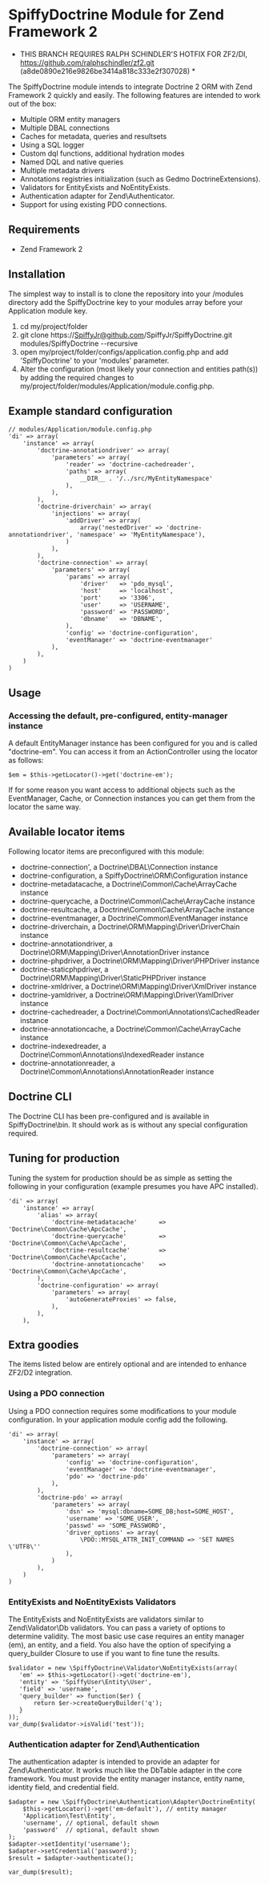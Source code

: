 # SpiffyDoctrine Module for Zend Framework 2
* THIS BRANCH REQUIRES RALPH SCHINDLER'S HOTFIX FOR ZF2/DI, https://github.com/ralphschindler/zf2.git (a8de0890e216e9826be3414a818c333e2f307028) *

The SpiffyDoctrine module intends to integrate Doctrine 2 ORM with Zend Framework 2 quickly and easily. The following features are intended to work out of the box: 
  
  - Multiple ORM entity managers
  - Multiple DBAL connections
  - Caches for metadata, queries and resultsets
  - Using a SQL logger
  - Custom dql functions, additional hydration modes
  - Named DQL and native queries
  - Multiple metadata drivers
  - Annotations registries initialization (such as Gedmo DoctrineExtensions).
  - Validators for EntityExists and NoEntityExists.
  - Authentication adapter for Zend\Authenticator.
  - Support for using existing PDO connections.
  
## Requirements
  - Zend Framework 2

## Installation
The simplest way to install is to clone the repository into your /modules directory add the 
SpiffyDoctrine key to your modules array before your Application module key.

  1. cd my/project/folder
  2. git clone https://SpiffyJr@github.com/SpiffyJr/SpiffyDoctrine.git modules/SpiffyDoctrine --recursive
  3. open my/project/folder/configs/application.config.php and add 'SpiffyDoctrine' to your 'modules' parameter.
  4. Alter the configuration (most likely your connection and entities path(s)) by adding the required changes to 
     my/project/folder/modules/Application/module.config.php.

## Example standard configuration
    // modules/Application/module.config.php
    'di' => array(
        'instance' => array(
            'doctrine-annotationdriver' => array(
                'parameters' => array(
                    'reader' => 'doctrine-cachedreader',
                    'paths' => array(
                        __DIR__ . '/../src/MyEntityNamespace'
                    ),
                ),
            ),
            'doctrine-driverchain' => array(
                'injections' => array(
                    'addDriver' => array(
                        array('nestedDriver' => 'doctrine-annotationdriver', 'namespace' => 'MyEntityNamespace'),
                    )
                ),
            ),
            'doctrine-connection' => array(
                'parameters' => array(
                    'params' => array(
                        'driver'   => 'pdo_mysql',
                        'host'     => 'localhost',
                        'port'     => '3306', 
                        'user'     => 'USERNAME',
                        'password' => 'PASSWORD',
                        'dbname'   => 'DBNAME',
                    ),
                    'config' => 'doctrine-configuration',
                    'eventManager' => 'doctrine-eventmanager'
                ),
            ),
        )
    )


## Usage

### Accessing the default, pre-configured, entity-manager instance
A default EntityManager instance has been configured for you and is called "doctrine-em". You can access
it from an ActionController using the locator as follows:

    $em = $this->getLocator()->get('doctrine-em');
    
If for some reason you want access to additional objects such as the EventManager, Cache, or Connection instances
you can get them from the locator the same way.

## Available locator items
Following locator items are preconfigured with this module:

  - doctrine-connection', a Doctrine\DBAL\Connection instance
  - doctrine-configuration, a SpiffyDoctrine\ORM\Configuration instance
  - doctrine-metadatacache, a Doctrine\Common\Cache\ArrayCache instance
  - doctrine-querycache, a Doctrine\Common\Cache\ArrayCache instance
  - doctrine-resultcache, a Doctrine\Common\Cache\ArrayCache instance
  - doctrine-eventmanager, a Doctrine\Common\EventManager instance
  - doctrine-driverchain, a Doctrine\ORM\Mapping\Driver\DriverChain instance
  - doctrine-annotationdriver, a Doctrine\ORM\Mapping\Driver\AnnotationDriver instance
  - doctrine-phpdriver, a Doctrine\ORM\Mapping\Driver\PHPDriver instance
  - doctrine-staticphpdriver, a Doctrine\ORM\Mapping\Driver\StaticPHPDriver instance 
  - doctrine-xmldriver, a Doctrine\ORM\Mapping\Driver\XmlDriver instance
  - doctrine-yamldriver, a Doctrine\ORM\Mapping\Driver\YamlDriver instance
  - doctrine-cachedreader, a Doctrine\Common\Annotations\CachedReader instance
  - doctrine-annotationcache, a Doctrine\Common\Cache\ArrayCache instance
  - doctrine-indexedreader, a Doctrine\Common\Annotations\IndexedReader instance
  - doctrine-annotationreader, a Doctrine\Common\Annotations\AnnotationReader instance

## Doctrine CLI
The Doctrine CLI has been pre-configured and is available in SpiffyDoctrine\bin. It should work as
is without any special configuration required.

## Tuning for production
Tuning the system for production should be as simple as setting the following in your
configuration (example presumes you have APC installed).

    'di' => array(
        'instance' => array(
            'alias' => array(
                'doctrine-metadatacache'      => 'Doctrine\Common\Cache\ApcCache',
                'doctrine-querycache'         => 'Doctrine\Common\Cache\ApcCache',
                'doctrine-resultcache'        => 'Doctrine\Common\Cache\ApcCache',
                'doctrine-annotationcache'    => 'Doctrine\Common\Cache\ApcCache',
            ),
            'doctrine-configuration' => array(
                'parameters' => array(
                    'autoGenerateProxies' => false,
                ),
            ),
        ),

## Extra goodies
The items listed below are entirely optional and are intended to enhance ZF2/D2 integration.

### Using a PDO connection
Using a PDO connection requires some modifications to your module configuration. In your
application module config add the following.

    'di' => array( 
        'instance' => array(
            'doctrine-connection' => array(
                'parameters' => array(
                    'config' => 'doctrine-configuration',
                    'eventManager' => 'doctrine-eventmanager',
                    'pdo' => 'doctrine-pdo'
                ),
            ),
            'doctrine-pdo' => array(
                'parameters' => array(
                    'dsn' => 'mysql:dbname=SOME_DB;host=SOME_HOST',
                    'username' => 'SOME_USER',
                    'passwd' => 'SOME_PASSWORD',
                    'driver_options' => array(
                        \PDO::MYSQL_ATTR_INIT_COMMAND => 'SET NAMES \'UTF8\''
                    ),
                )
            ),
        )
    )

### EntityExists and NoEntityExists Validators
The EntityExists and NoEntityExists are validators similar to Zend\Validator\Db validators. You can 
pass a variety of options to determine validity. The most basic use case requires an entity manager (em),
an entity, and a field. You also have the option of specifying a query_builder Closure to use if you
want to fine tune the results. 

    $validator = new \SpiffyDoctrine\Validator\NoEntityExists(array(
       'em' => $this->getLocator()->get('doctrine-em'),
       'entity' => 'SpiffyUser\Entity\User',
       'field' => 'username',
       'query_builder' => function($er) {
           return $er->createQueryBuilder('q');
       }
    ));
    var_dump($validator->isValid('test'));        
        
### Authentication adapter for Zend\Authentication
The authentication adapter is intended to provide an adapter for Zend\Authenticator. It works much
like the DbTable adapter in the core framework. You must provide the entity manager instance,
entity name, identity field, and credential field.

    $adapter = new \SpiffyDoctrine\Authentication\Adapter\DoctrineEntity(
        $this->getLocator()->get('em-default'), // entity manager
        'Application\Test\Entity',
        'username', // optional, default shown
        'password'  // optional, default shown
    );
    $adapter->setIdentity('username');
    $adapter->setCredential('password');
    $result = $adapter->authenticate();
    
    var_dump($result);